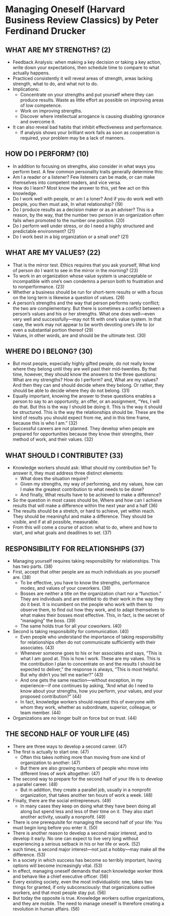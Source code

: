 # Managing Oneself (Harvard Business Review Classics) by Peter Ferdinand Drucker

## WHAT ARE MY STRENGTHS? (2)

- Feedback Analysis: when making a key decision or taking a key action, write down your expectations, then schedule time to compare to what actually happens.
- Practiced consistently it will reveal areas of strength, areas lacking strength, what to do, and what not to do.
- Implications:
  - Concentrate on your strengths and put yourself where they can produce results. Waste as little effort as possible on improving areas of low competence.
  - Work on improving strengths.
  - Discover where intellectual arrogance is causing disabling ignorance and overcome it.
- It can also reveal bad habits that inhibit effectiveness and performance.
  - If analysis shows your brilliant work fails as soon as cooperation is required, your problem may be a lack of manners.

## HOW DO I PERFORM? (10)

- In addition to focusing on strengths, also consider in what ways you perform best. A few common personality traits generally determine this:
- Am I a reader or a listener? Few listeners can be made, or can make themselves into competent readers, and vice versa.
- How do I learn? Most know the answer to this, yet few act on this knowledge.
- Do I work well with people, or am I a loner? And if you do work well with people, you then must ask, In what relationship? (19)
- Do I produce results as a decision maker or as an adviser? This is a reason, by the way, that the number two person in an organization often fails when promoted to the number one position. (20)
- Do I perform well under stress, or do I need a highly structured and predictable environment? (21)
- Do I work best in a big organization or a small one? (21)

## WHAT ARE MY VALUES? (22)

- That is the mirror test. Ethics requires that you ask yourself, What kind of person do I want to see in the mirror in the morning? (23)
- To work in an organization whose value system is unacceptable or incompatible with one’s own condemns a person both to frustration and to nonperformance. (23)
- Whether a business should be run for short-term results or with a focus on the long term is likewise a question of values. (26)
- A person’s strengths and the way that person performs rarely conflict; the two are complementary. But there is sometimes a conflict between a person’s values and his or her strengths. What one does well—even very well and successfully—may not fit with one’s value system. In that case, the work may not appear to be worth devoting one’s life to (or even a substantial portion thereof (29)
- Values, in other words, are and should be the ultimate test. (30)

## WHERE DO I BELONG? (30)

- But most people, especially highly gifted people, do not really know where they belong until they are well past their mid-twenties. By that time, however, they should know the answers to the three questions: What are my strengths? How do I perform? and, What are my values? And then they can and should decide where they belong. Or rather, they should be able to decide where they do not belong. (31)
- Equally important, knowing the answer to these questions enables a person to say to an opportunity, an offer, or an assignment, “Yes, I will do that. But this is the way I should be doing it. This is the way it should be structured. This is the way the relationships should be. These are the kind of results you should expect from me, and in this time frame, because this is who I am.” (32)
- Successful careers are not planned. They develop when people are prepared for opportunities because they know their strengths, their method of work, and their values. (32)

## WHAT SHOULD I CONTRIBUTE? (33)

- Knowledge workers should ask: What should my contribution be? To answer it, they must address three distinct elements:
  - What does the situation require?
  - Given my strengths, my way of performing, and my values, how can I make the greatest contribution to what needs to be done?
  - And finally, What results have to be achieved to make a difference?
- So the question in most cases should be, Where and how can I achieve results that will make a difference within the next year and a half (36)
- The results should be a stretch, or hard to achieve, yet within reach. They should be meaningful and make a difference. They should be visible, and if at all possible, measurable.
- From this will come a course of action: what to do, where and how to start, and what goals and deadlines to set. (37)

## RESPONSIBILITY FOR RELATIONSHIPS (37)

- Managing yourself requires taking responsibility for relationships. This has two parts. (38)
- First, accept that other people are as much individuals as you yourself are. (38)
  - To be effective, you have to know the strengths, performance modes, and values of your coworkers. (38)
  - Bosses are neither a title on the organization chart nor a “function.” They are individuals and are entitled to do their work in the way they do it best. It is incumbent on the people who work with them to observe them, to find out how they work, and to adapt themselves to what makes their bosses most effective. This, in fact, is the secret of “managing” the boss. (39)
  - The same holds true for all your coworkers. (40)
- Second is taking responsibility for communication. (40)
  - Even people who understand the importance of taking responsibility for relationships often do not communicate sufficiently with their associates. (43)
  - Whenever someone goes to his or her associates and says, “This is what I am good at. This is how I work. These are my values. This is the contribution I plan to concentrate on and the results I should be expected to deliver,” the response is always, “This is most helpful. But why didn’t you tell me earlier?” (43)
  - And one gets the same reaction—without exception, in my experience—if one continues by asking, “And what do I need to know about your strengths, how you perform, your values, and your proposed contribution?” (44)
  - In fact, knowledge workers should request this of everyone with whom they work, whether as subordinate, superior, colleague, or team member. (44)
- Organizations are no longer built on force but on trust. (44)

## THE SECOND HALF OF YOUR LIFE (45)

- There are three ways to develop a second career. (47)
- The first is actually to start one. (47)
  - Often this takes nothing more than moving from one kind of organization to another: (47)
  - But there are also growing numbers of people who move into different lines of work altogether: (47)
- The second way to prepare for the second half of your life is to develop a parallel career. (48)
  - But in addition, they create a parallel job, usually in a nonprofit organization, that takes another ten hours of work a week. (48)
- Finally, there are the social entrepreneurs. (49)
  - In many cases they keep on doing what they have been doing all along but spend less and less of their time on it. They also start another activity, usually a nonprofit. (49)
- There is one prerequisite for managing the second half of your life: You must begin long before you enter it. (50)
- There is another reason to develop a second major interest, and to develop it early. No one can expect to live very long without experiencing a serious setback in his or her life or work. (52)
- such times, a second major interest—not just a hobby—may make all the difference. (53)
- In a society in which success has become so terribly important, having options will become increasingly vital. (53)
- In effect, managing oneself demands that each knowledge worker think and behave like a chief executive officer. (56)
- Every existing society, even the most individualistic one, takes two things for granted, if only subconsciously: that organizations outlive workers, and that most people stay put. (56)
- But today the opposite is true. Knowledge workers outlive organizations, and they are mobile. The need to manage oneself is therefore creating a revolution in human affairs. (56)
